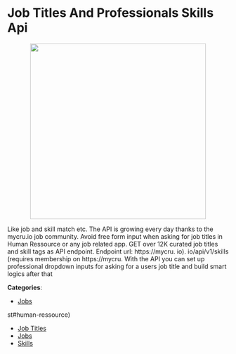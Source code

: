 # Job Titles And Professionals Skills Api
<p align="center">
    <img width="400" src="https://raw.githubusercontent.com/apis-list/apis-list/apis/job-titles-and-professionals-skills-api/logo_256x256.png" />
</p>

Like job and skill match etc.  The API is growing every day thanks to the mycru.io job community. Avoid free form input when asking for job titles in Human Ressource or any job related app. GET over 12K curated job titles and skill tags as API endpoint. Endpoint url: https://mycru. io). io/api/v1/skills (requires membership on https://mycru.  With the API you can set up professional dropdown inputs for asking for a users job title and build smart logics after that



**Categories**:
- [Jobs](https://github.com/apis-list/apis-list#jobs)



st#human-ressource)
- [Job Titles](https://github.com/apis-list/apis-list#job-titles)
- [Jobs](https://github.com/apis-list/apis-list#jobs)
- [Skills](https://github.com/apis-list/apis-list#skills)







